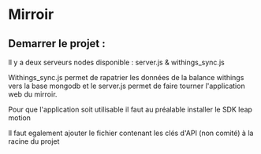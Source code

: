 # Mirroir

## Demarrer le projet :

Il y a deux serveurs nodes disponible : 
	server.js & withings_sync.js

Withings_sync.js permet de rapatrier les données de la balance withings vers la base mongodb et le server.js permet de faire tourner l'application web du mirroir.

Pour que l'application soit utilisable il faut au préalable installer le SDK leap motion 

Il faut egalement ajouter le fichier contenant les clés d'API (non comité) à la racine du projet

